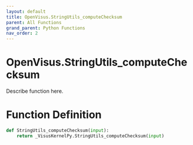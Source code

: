 ```yaml
---
layout: default
title: OpenVisus.StringUtils_computeChecksum
parent: All Functions
grand_parent: Python Functions
nav_order: 2
---
```


# OpenVisus.StringUtils_computeChecksum

Describe function here.

# Function Definition

```python
def StringUtils_computeChecksum(input):
    return _VisusKernelPy.StringUtils_computeChecksum(input)
```
